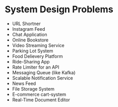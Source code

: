 # System Design Problems





* URL Shortner
* Instagram Feed
* Chat Application
* Online Bookstore
* Video Streaming Service
* Parking Lot System
* Food Delievery Platform
* Ride-Sharing App
* Rate Limiter for an API
* Messaging Queue (like Kafka)
* Scalable Notification Service
* News Feed
* File Storage System
* E-commerce cart-system
* Real-Time Document Editor